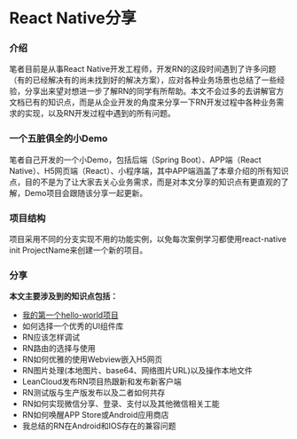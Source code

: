 # React Native分享

### 介绍
笔者目前是从事React Native开发工程师，开发RN的这段时间遇到了许多问题（有的已经解决有的尚未找到好的解决方案），应对各种业务场景也总结了一些经验，分享出来望对想进一步了解RN的同学有所帮助。本文不会过多的去讲解官方文档已有的知识点，而是从企业开发的角度来分享一下RN开发过程中各种业务需求的实现，以及RN开发过程中遇到的所有问题。

### 一个五脏俱全的小Demo
笔者自己开发的一个小Demo，包括后端（Spring Boot）、APP端（React Native）、H5网页端（React）、小程序端，其中APP端涵盖了本章介绍的所有知识点，目的不是为了让大家去关心业务需求，而是对本文分享的知识点有更直观的了解，Demo项目会跟随该分享一起更新。

### 项目结构
项目采用不同的分支实现不用的功能实例，以免每次案例学习都使用react-native init ProjectName来创建一个新的项目。

### 分享
**本文主要涉及到的知识点包括：**
- [我的第一个hello-world项目](https://github.com/zhuqitao/react-native-example/tree/react-native-hello-world)
- 如何选择一个优秀的UI组件库
- RN应该怎样调试
- RN路由的选择与使用
- RN如何优雅的使用Webview嵌入H5网页
- RN图片处理(本地图片、base64、网络图片URL)以及操作本地文件
- LeanCloud发布RN项目热跟新和发布新客户端
- RN测试版与生产版发布以及二者如何共存
- RN如何实现微信分享、登录、支付以及其他微信相关工能
- RN如何唤醒APP Store或Android应用商店
- 我总结的RN在Android和IOS存在的兼容问题


